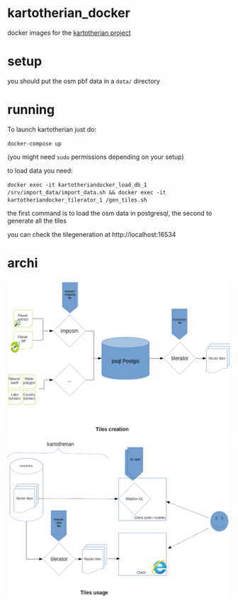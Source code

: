 # kartotherian_docker
  docker images for the [kartotherian project](https://github.com/kartotherian/kartotherian)

# setup

you should put the osm pbf data in a `data/` directory

# running

To launch kartotherian just do:

`docker-compose up`

(you might need `sudo` permissions depending on your setup)

to load data you need:

`docker exec -it kartotheriandocker_load_db_1 /srv/import_data/import_data.sh && docker exec -it kartotheriandocker_tilerator_1 /gen_tiles.sh`

the first command is to load the osm data in postgresql, the second to generate all the tiles

you can check the tilegeneration at http://localhost:16534

# archi

![Tile generation](documentation/tile_gen.png)
![Tile use](documentation/tile_use.png)
